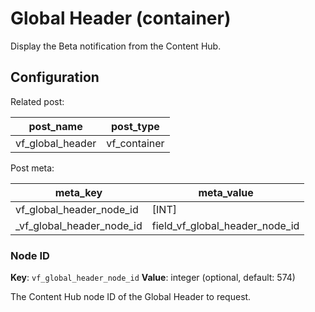 # Global Header (container)

Display the Beta notification from the Content Hub.

## Configuration

Related post:

| post_name | post_type |
| --------- | --------- |
| vf_global_header | vf_container |

Post meta:

| meta_key | meta_value |
| -------- | ---------- |
| vf_global_header_node_id | [INT] |
| \_vf_global_header_node_id | field_vf_global_header_node_id |

### Node ID

**Key**: `vf_global_header_node_id`
**Value**: integer (optional, default: 574)

The Content Hub node ID of the Global Header to request.

